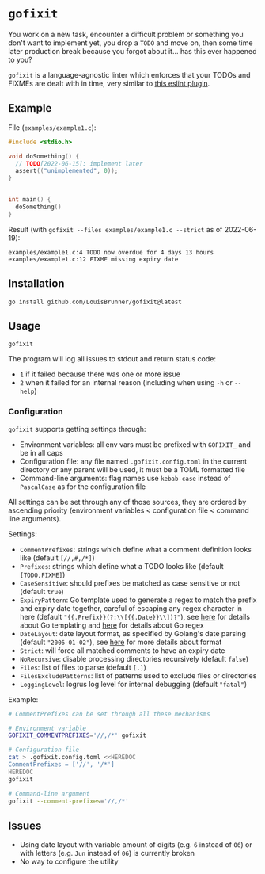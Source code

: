 # `gofixit`

You work on a new task, encounter a difficult problem or something you don't want to implement yet, you drop a `TODO` and move on, then some time later production break because you forgot about it... has this ever happened to you?

`gofixit` is a language-agnostic linter which enforces that your TODOs and FIXMEs are dealt with in time, very similar to [this eslint plugin](https://github.com/sindresorhus/eslint-plugin-unicorn/blob/main/docs/rules/expiring-todo-comments.md).

## Example

File (`examples/example1.c`):
```c
#include <stdio.h>

void doSomething() {
  // TODO[2022-06-15]: implement later
  assert(("unimplemented", 0));
}


int main() {
  doSomething()
}
```

Result (with `gofixit --files examples/example1.c --strict` as of 2022-06-19):
```
examples/example1.c:4 TODO now overdue for 4 days 13 hours
examples/example1.c:12 FIXME missing expiry date
```

## Installation

```
go install github.com/LouisBrunner/gofixit@latest
```

## Usage

```
gofixit
```

The program will log all issues to stdout and return status code:

 * `1` if it failed because there was one or more issue
 * `2` when it failed for an internal reason (including when using `-h` or `--help`)

### Configuration

`gofixit` supports getting settings through:

 * Environment variables: all env vars must be prefixed with `GOFIXIT_` and be in all caps
 * Configuration file: any file named `.gofixit.config.toml` in the current directory or any parent will be used, it must be a TOML formatted file
 * Command-line arguments: flag names use `kebab-case` instead of `PascalCase` as for the configuration file

All settings can be set through any of those sources, they are ordered by ascending priority (environment variables < configuration file < command line arguments).

Settings:

 * `CommentPrefixes`: strings which define what a comment definition looks like (default `[//,#,/*]`)
 * `Prefixes`: strings which define what a TODO looks like (default `[TODO,FIXME]`)
 * `CaseSensitive`: should prefixes be matched as case sensitive or not (default `true`)
 * `ExpiryPattern`: Go template used to generate a regex to match the prefix and expiry date together, careful of escaping any regex character in here (default `"{{.Prefix}}(?:\\[{{.Date}}\\])?"`), see [here](https://pkg.go.dev/text/template) for details about Go templating and [here](https://github.com/google/re2/wiki/Syntax) for details about Go regex
 * `DateLayout`: date layout format, as specified by Golang's date parsing (default `"2006-01-02"`), see [here](https://pkg.go.dev/time#Parse) for more details about format
 * `Strict`: will force all matched comments to have an expiry date
 * `NoRecursive`: disable processing directories recursively (default `false`)
 * `Files`: list of files to parse (default `[.]`)
 * `FilesExcludePatterns`: list of patterns used to exclude files or directories
 * `LoggingLevel`: logrus log level for internal debugging (default `"fatal"`)

Example:

```bash
# CommentPrefixes can be set through all these mechanisms

# Environment variable
GOFIXIT_COMMENTPREFIXES='//,/*' gofixit

# Configuration file
cat > .gofixit.config.toml <<HEREDOC
CommentPrefixes = ['//', '/*']
HEREDOC
gofixit

# Command-line argument
gofixit --comment-prefixes='//,/*'
```


## Issues

 * Using date layout with variable amount of digits (e.g. `6` instead of `06`) or with letters (e.g. `Jun` instead of `06`) is currently broken
 * No way to configure the utility
